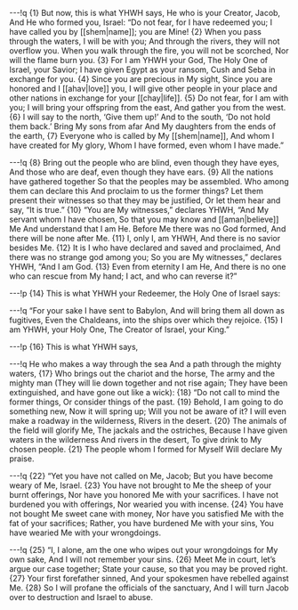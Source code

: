 ---!q
{1} But now, this is what YHWH says, He who is your Creator, Jacob,
And He who formed you, Israel:
“Do not fear, for I have redeemed you;
I have called you by [[shem|name]]; you are Mine!
{2} When you pass through the waters, I will be with you;
And through the rivers, they will not overflow you.
When you walk through the fire, you will not be scorched,
Nor will the flame burn you.
{3} For I am YHWH your God,
The Holy One of Israel, your Savior;
I have given Egypt as your ransom,
Cush and Seba in exchange for you.
{4} Since you are precious in My sight,
Since you are honored and I [[ahav|love]] you,
I will give other people in your place and other nations in exchange for your [[chay|life]].
{5} Do not fear, for I am with you;
I will bring your offspring from the east,
And gather you from the west.
{6} I will say to the north, ‘Give them up!’
And to the south, ‘Do not hold them back.’
Bring My sons from afar
And My daughters from the ends of the earth,
{7} Everyone who is called by My [[shem|name]],
And whom I have created for My glory,
Whom I have formed, even whom I have made.”

---!q
{8} Bring out the people who are blind, even though they have eyes,
And those who are deaf, even though they have ears.
{9} All the nations have gathered together
So that the peoples may be assembled.
Who among them can declare this
And proclaim to us the former things?
Let them present their witnesses so that they may be justified,
Or let them hear and say, “It is true.”
{10} “You are My witnesses,” declares YHWH,
“And My servant whom I have chosen,
So that you may know and [[aman|believe]] Me
And understand that I am He.
Before Me there was no God formed,
And there will be none after Me.
{11} I, only I, am YHWH,
And there is no savior besides Me.
{12} It is I who have declared and saved and proclaimed,
And there was no strange god among you;
So you are My witnesses,” declares YHWH,
“And I am God.
{13} Even from eternity I am He,
And there is no one who can rescue from My hand;
I act, and who can reverse it?”

---!p
{14} This is what YHWH your Redeemer, the Holy One of Israel says:

---!q
“For your sake I have sent to Babylon,
And will bring them all down as fugitives,
Even the Chaldeans, into the ships over which they rejoice.
{15} I am YHWH, your Holy One,
The Creator of Israel, your King.”

---!p
{16} This is what YHWH says,

---!q
He who makes a way through the sea
And a path through the mighty waters,
{17} Who brings out the chariot and the horse,
The army and the mighty man
(They will lie down together and not rise again;
They have been extinguished, and have gone out like a wick):
{18} “Do not call to mind the former things,
Or consider things of the past.
{19} Behold, I am going to do something new,
Now it will spring up;
Will you not be aware of it?
I will even make a roadway in the wilderness,
Rivers in the desert.
{20} The animals of the field will glorify Me,
The jackals and the ostriches,
Because I have given waters in the wilderness
And rivers in the desert,
To give drink to My chosen people.
{21} The people whom I formed for Myself
Will declare My praise.

---!q
{22} “Yet you have not called on Me, Jacob;
But you have become weary of Me, Israel.
{23} You have not brought to Me the sheep of your burnt offerings,
Nor have you honored Me with your sacrifices.
I have not burdened you with offerings,
Nor wearied you with incense.
{24} You have not bought Me sweet cane with money,
Nor have you satisfied Me with the fat of your sacrifices;
Rather, you have burdened Me with your sins,
You have wearied Me with your wrongdoings.

---!q
{25} “I, I alone, am the one who wipes out your wrongdoings for My own sake,
And I will not remember your sins.
{26} Meet Me in court, let’s argue our case together;
State your cause, so that you may be proved right.
{27} Your first forefather sinned,
And your spokesmen have rebelled against Me.
{28} So I will profane the officials of the sanctuary,
And I will turn Jacob over to destruction and Israel to abuse.